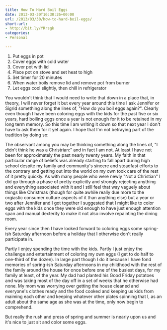 ```yaml
---
title: How To Hard Boil Eggs
date: 2013-03-30T16:30:26+00:00
url: /2013/03/30/how-to-hard-boil-eggs/
short-url:
- http://bit.ly/YRrsgk
categories:
- Personal

---
```

<div class='microid-mailto+http:sha1:1717745e76a806e15b99e71735fdd76b0459621b'>
<ol>
<li>
Put eggs in pot
</li>
<li>
Cover eggs with cold water
</li>
<li>
Cover pot with lid
</li>
<li>
Place pot on stove and set heat to high
</li>
<li>
Set timer for 20 minutes
</li>
<li>
When water boils remove lid and remove pot from burner
</li>
<li>
Let eggs cool slightly, then chill in refrigerator
</li>
</ol>
You wouldn't think that I would need to write that down in a place that, in theory, I will never forget it but every year around this time I ask Jennifer or Sigrid something along the lines of, "How do you boil eggs again?". Clearly even though I have been coloring eggs with the kids for the past five or six years, hard boiling eggs once a year is not enough for it to be retained in my long term memory. So this time I am writing it down so that next year I don't have to ask them for it yet again. I hope that I'm not betraying part of the tradition by doing so:

The observant among you may be thinking something along the lines of, "I didn't think he was a Christrian:" and in fact I am not. At least I have not been for approximately the past nearly twenty years. My faith in that particular range of beliefs was already starting to fall apart during high school despite my family and community's sincere and steadfast efforts to the contrary and getting out into the world on my own took care of the rest of it pretty quickly. As with many people who were newly "Not a Christian" I did go through a phase of pretty explicitly and strongly rejecting anything and everything associated with it and I still feel that way vaguely about things like Christmas (though for quite awhile really due more to the orgiastic consumer culture aspects of it than anything else) but a year or two after Jennifer and I got together I suggested that I might like to color eggs with the kids once they were old enough to have just enough attention span and manual dexterity to make it not also involve repainting the dining room.

Every year since then I have looked forward to coloring eggs some spring-ish Saturday afternoon before a holiday that I otherwise don't really participate in.

Partly I enjoy spending the time with the kids. Partly I just enjoy the challenge and entertainment of coloring my own eggs (I get to do half to one-third of the dozen). In large part though I do it because I have fond memories of spring-ish Saturday afternoons in my childhood with the rest of the family around the house for once before one of the busiest days, for my family at least, of the year. My dad had planted his Good Friday potatoes and was taking most of the day off in a set of weeks that he otherwise had none. My mom was worrying over getting the house cleaned and everyone's clothes ready and the food cooked and keeping us kids from maiming each other and keeping whatever other plates spinning that I, as an adult about the same age as she was at the time, only now begin to comprehend.

But really the rush and press of spring and summer is nearly upon us and it's nice to just sit and color some eggs.

